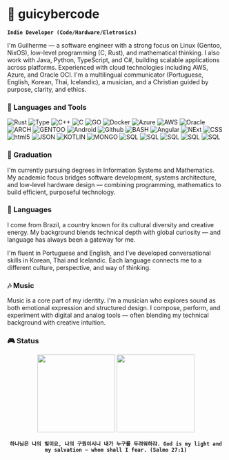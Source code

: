 # 🤖 guicybercode

**`Indie Developer (Code/Hardware/Eletronics)`**

I'm Guilherme — a software engineer with a strong focus on Linux (Gentoo, NixOS), low-level programming (C, Rust), and mathematical thinking. I also work with Java, Python, TypeScript, and C#, building scalable applications across platforms. Experienced with cloud technologies including AWS, Azure, and Oracle OCI. I'm a multilingual communicator (Portuguese, English, Korean, Thai, Icelandic), a musician, and a Christian guided by purpose, clarity, and ethics.

### 🧰 Languages and Tools

<p>
  <img alt="Rust" src="https://img.shields.io/badge/Rust-black?style=for-the-badge&logo=rust&logoColor=#E57324" />
  <img alt="Type" src="https://img.shields.io/badge/TypeScript-007ACC?style=for-the-badge&logo=typescript&logoColor=whit" />
  <img alt="C++" src="https://img.shields.io/badge/C%2B%2B-00599C?style=for-the-badge&logo=c%2B%2B&logoColor=white" />
  <img alt="C" src="https://img.shields.io/badge/C-00599C?style=for-the-badge&logo=c&logoColor=white" />
  <img alt="GO" src="https://img.shields.io/badge/Go-00ADD8?style=for-the-badge&logo=go&logoColor=white" />
  <img alt="Docker" src="https://img.shields.io/badge/Docker-2CA5E0?style=for-the-badge&logo=docker&logoColor=white" />
  <img alt="Azure" src="https://img.shields.io/badge/microsoft%20azure-0089D6?style=for-the-badge&logo=microsoft-azure&logoColor=white" />
  <img alt="AWS" src="https://img.shields.io/badge/Amazon_Web_Services-FF9900?style=for-the-badge&logo=amazonwebservices&logoColor=white" />
  <img alt="Oracle" src="https://img.shields.io/badge/Oracle-F80000?style=for-the-badge&logo=oracle&logoColor=black" />
  <img alt="ARCH" src="https://img.shields.io/badge/Arch_Linux-1793D1?style=for-the-badge&logo=arch-linux&logoColor=white" />
  <img alt="GENTOO" src="https://img.shields.io/badge/Gentoo-54487A?style=for-the-badge&logo=gentoo&logoColor=white" />
  <img alt="Android" src="https://img.shields.io/badge/Android-3DDC84?style=for-the-badge&logo=android&logoColor=white" />
  <img alt="Github" src="https://img.shields.io/badge/GitHub-100000?style=for-the-badge&logo=github&logoColor=white" />
  <img alt="BASH" src="https://img.shields.io/badge/Shell_Script-121011?style=for-the-badge&logo=gnu-bash&logoColor=white" />
  <img alt="Angular" src="https://img.shields.io/badge/Angular-DD0031?style=for-the-badge&logo=angular&logoColor=white" />
  <img alt="NExt" src="https://img.shields.io/badge/next%20js-000000?style=for-the-badge&logo=nextdotjs&logoColor=white" />
  <img alt="CSS" src="https://img.shields.io/badge/CSS3-1572B6?style=for-the-badge&logo=css3&logoColor=white" />
  <img alt="html5" src="https://img.shields.io/badge/HTML5-E34F26?style=for-the-badge&logo=html5&logoColor=white" />
  <img alt="JSON" src="https://img.shields.io/badge/json-5E5C5C?style=for-the-badge&logo=json&logoColor=white" />
  <img alt="KOTLIN" src="https://img.shields.io/badge/Kotlin-B125EA?style=for-the-badge&logo=kotlin&logoColor=white" />
  <img alt="MONGO" src="https://img.shields.io/badge/MongoDB-4EA94B?style=for-the-badge&logo=mongodb&logoColor=white" />
  <img alt="SQL" src="https://img.shields.io/badge/MySQL-005C84?style=for-the-badge&logo=mysql&logoColor=white" />
  <img alt="SQL" src="https://img.shields.io/badge/React-20232A?style=for-the-badge&logo=react&logoColor=61DAF" />
  <img alt="SQL" src="https://img.shields.io/badge/Emacs-%237F5AB6.svg?&style=for-the-badge&logo=gnu-emacs&logoColor=white" />
  <img alt="SQL" src="https://img.shields.io/badge/lenovo%20laptop-E2231A?style=for-the-badge&logo=lenovo&logoColor=white" />
  <img alt="SQL" src="https://img.shields.io/badge/GNU%20Bash-4EAA25?style=for-the-badge&logo=GNU%20Bash&logoColor=white" />
</p>

### 📕 Graduation

I'm currently pursuing degrees in Information Systems and Mathematics. My academic focus bridges software development, systems architecture, and low-level hardware design — combining programming, mathematics to build efficient, purposeful technology.

### 🔖 Languages

I come from Brazil, a country known for its cultural diversity and creative energy. My background blends technical depth with global curiosity — and language has always been a gateway for me.

I'm fluent in Portuguese and English, and I've developed conversational skills in Korean, Thai and Icelandic. Each language connects me to a different culture, perspective, and way of thinking.

### 🎶 Music

Music is a core part of my identity. I'm a musician who explores sound as both emotional expression and structured design. I compose, perform, and experiment with digital and analog tools — often blending my technical background with creative intuition.

### 🎮 Status

<div align="center">
  <img height="180em" src="https://github-readme-stats.vercel.app/api/top-langs/?username=guicybercode&stats_format=bytes&theme=dark&layout=compact" />
  <img height="180em" src="https://github-readme-stats.vercel.app/api?username=guicybercode&show_icons=true&theme=dark&hide_title=true" />
  
**`하나님은 나의 빛이요, 나의 구원이시니 내가 누구를 두려워하랴. God is my light and my salvation — whom shall I fear. (Salmo 27:1)`**

</div>
